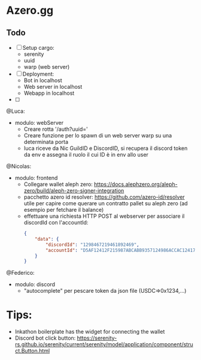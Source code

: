 # Azero.gg

## Todo

- [ ] Setup cargo: 
    * serenity
    * uuid
    * warp (web server)
- [ ] Deployment: 
    * Bot in localhost
    * Web server in localhost
    * Webapp in localhost
- [ ] 


@Luca:
*  modulo: webServer
    * Creare rotta '/auth?uuid=<UUID>'
    * Creare funzione per lo spawn di un web server warp su una determinata porta
    * luca riceve da Nic GuildID e DiscordID, si recupera il discord token da env e assegna il ruolo il cui ID è in env allo user

@Nicolas:
*  modulo: frontend
    * Collegare wallet aleph zero: https://docs.alephzero.org/aleph-zero/build/aleph-zero-signer-integration
    * pacchetto azero id resolver: https://github.com/azero-id/resolver utile per capire come querare un 
        contratto pallet su aleph zero (ad esempio per fetchare il balance)
    * effettuare una richiesta HTTP POST al webserver per associare il discordId con l'accountId:
        ```json
        {
            "data": {
                "discordId": "1298467219461892469",
                "accountId": "D5AF12412F215987ABCABB9357124986ACCAC124174"
            }
        }
        ```


@Federico:
* modulo: discord
    <!-- * Creare funzione per lo spawn di un server discord -->
    <!-- * Bot deve essere invitato alla chat -->
    * "autocomplete" per pescare token da json file (USDC=>0x1234,...)  
    <!-- * Se rich embed con bottone non è possibile magari facciamo slash command \auth disponibile accessibile a tutti i profili aventi il ruolo non-verificato -->
    <!-- * slash command config accessibile solo a chi ha il ruolo admin -->
    <!-- * Bot deve avere pulsante per autenticare l'utente: ascolta gli ingressi e rispondi ai tipi che entrano -->
    <!-- * bot che entra crea ruolo "authenticated". Questo ruolo sarà assegnato all'utente se l'utente riesce ad autenticarsi -->
    <!-- * hashmap guildID -> Config of that server -->
    <!-- * understand how to trigger event handler externally -->







# Tips:
- Inkathon boilerplate has the widget for connecting the wallet
- Discord bot click button: <https://serenity-rs.github.io/serenity/current/serenity/model/application/component/struct.Button.html>